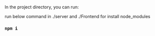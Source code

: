 In the project directory, you can run:

run below command in ./server and ./Frontend for install node_modules
### `npm i`


